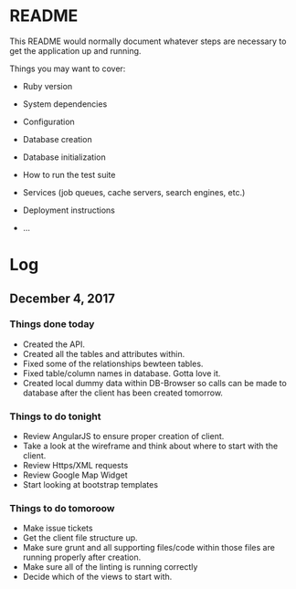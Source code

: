 # README

This README would normally document whatever steps are necessary to get the
application up and running.

Things you may want to cover:

* Ruby version

* System dependencies

* Configuration

* Database creation

* Database initialization

* How to run the test suite

* Services (job queues, cache servers, search engines, etc.)

* Deployment instructions

* ...

# Log

## December 4, 2017

### Things done today

* Created the API.
* Created all the tables and attributes within.
* Fixed some of the relationships bewteen tables.
* Fixed table/column names in database. Gotta love it.
* Created local dummy data within DB-Browser so calls can be made to database after the client has been created tomorrow.

### Things to do tonight

* Review AngularJS to ensure proper creation of client.
* Take a look at the wireframe and think about where to start with the client.
* Review Https/XML requests
* Review Google Map Widget
* Start looking at bootstrap templates


### Things to do tomoroow

* Make issue tickets
* Get the client file structure up.
* Make sure grunt and all supporting files/code within those files are running properly after creation.
* Make sure all of the linting is running correctly
* Decide which of the views to start with.
